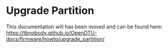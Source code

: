 # Upgrade Partition

This documentation will has been moved and can be found here: <https://tbnobody.github.io/OpenDTU-docs/firmware/howto/upgrade_partition/>
